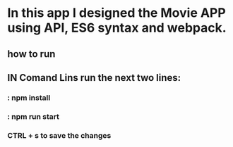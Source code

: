 # In this app I designed the Movie APP using API, ES6 syntax and webpack.

## how to run 
## IN Comand Lins run the next two lines:

### : npm install
### : npm run start 
### CTRL + s to save the changes 


